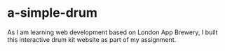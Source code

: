 # a-simple-drum
As I am learning web development based on London App Brewery, I built this interactive drum kit website as part of my assignment.
